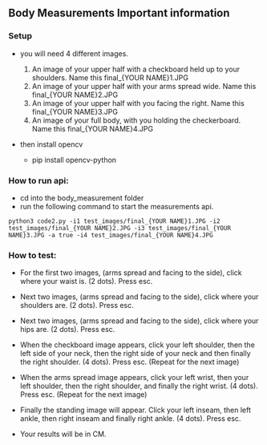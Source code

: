 ## Body Measurements Important information

### Setup
- you will need 4 different images.
    1. An image of your upper half with a checkboard held up to your shoulders. Name this final_{YOUR NAME}1.JPG
    2. An image of your upper half with your arms spread wide. Name this final_{YOUR NAME}2.JPG
    3. An image of your upper half with you facing the right. Name this final_{YOUR NAME}3.JPG
    4. An image of your full body, with you holding the checkerboard. Name this final_{YOUR NAME}4.JPG

- then install opencv
    - pip install opencv-python

### How to run api:
- cd into the body_measurement folder
- run the following command to start the measurements api.
```
python3 code2.py -i1 test_images/final_{YOUR NAME}1.JPG -i2 test_images/final_{YOUR NAME}2.JPG -i3 test_images/final_{YOUR NAME}3.JPG -a true -i4 test_images/final_{YOUR NAME}4.JPG
```

### How to test:
- For the first two images, (arms spread and facing to the side), click where your waist is. (2 dots). Press esc.
- Next two images, (arms spread and facing to the side), click where your shoulders are. (2 dots). Press esc.
- Next two images, (arms spread and facing to the side), click where your hips are. (2 dots). Press esc.

- When the checkboard image appears, click your left shoulder, then the left side of your neck, then the right side of your neck and then finally the right shoulder. (4 dots). Press esc. (Repeat for the next image)

- When the arms spread image appears, click your left wrist, then your left shoulder, then the right shoulder, and finally the right wrist. (4 dots). Press esc. (Repeat for the next image)

- Finally the standing image will appear. Click your left inseam, then left ankle, then right inseam and finally right ankle. (4 dots). Press esc. 

- Your results will be in CM. 

